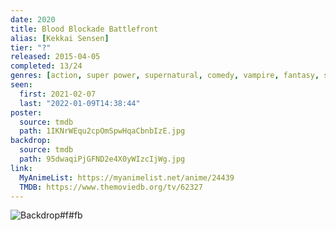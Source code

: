 ```yaml
---
date: 2020
title: Blood Blockade Battlefront
alias: [Kekkai Sensen]
tier: "?"
released: 2015-04-05
completed: 13/24
genres: [action, super power, supernatural, comedy, vampire, fantasy, shounen]
seen:
  first: 2021-02-07
  last: "2022-01-09T14:38:44"
poster:
  source: tmdb
  path: 1IKNrWEqu2cpOmSpwHqaCbnbIzE.jpg
backdrop:
  source: tmdb
  path: 95dwaqiPjGFND2e4X0yWIzcIjWg.jpg
link:
  MyAnimeList: https://myanimelist.net/anime/24439
  TMDB: https://www.themoviedb.org/tv/62327
---
```


![Backdrop#f#fb](https://image.tmdb.org/t/p/w1280/iQFyfYCZh0Y2E3nAOIHF0ZackS9.jpg "Source: TMDB")
